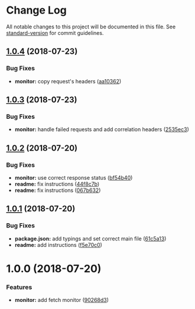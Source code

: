 # Change Log

All notable changes to this project will be documented in this file. See [standard-version](https://github.com/conventional-changelog/standard-version) for commit guidelines.

<a name="1.0.4"></a>
## [1.0.4](https://github.com/MaximBalaganskiy/application-insights-fetch-monitor/compare/v1.0.3...v1.0.4) (2018-07-23)


### Bug Fixes

* **monitor:** copy request's headers ([aa10362](https://github.com/MaximBalaganskiy/application-insights-fetch-monitor/commit/aa10362))



<a name="1.0.3"></a>
## [1.0.3](https://github.com/MaximBalaganskiy/application-insights-fetch-monitor/compare/v1.0.2...v1.0.3) (2018-07-23)


### Bug Fixes

* **monitor:** handle failed requests and add correlation headers ([2535ec3](https://github.com/MaximBalaganskiy/application-insights-fetch-monitor/commit/2535ec3))



<a name="1.0.2"></a>
## [1.0.2](https://github.com/MaximBalaganskiy/application-insights-fetch-monitor/compare/v1.0.1...v1.0.2) (2018-07-20)


### Bug Fixes

* **monitor:** use correct response status ([bf54b40](https://github.com/MaximBalaganskiy/application-insights-fetch-monitor/commit/bf54b40))
* **readme:** fix instructions ([44f8c7b](https://github.com/MaximBalaganskiy/application-insights-fetch-monitor/commit/44f8c7b))
* **readme:** fix instructions ([067b632](https://github.com/MaximBalaganskiy/application-insights-fetch-monitor/commit/067b632))



<a name="1.0.1"></a>
## [1.0.1](https://github.com/MaximBalaganskiy/application-insights-fetch-monitor/compare/v1.0.0...v1.0.1) (2018-07-20)


### Bug Fixes

* **package.json:** add typings and set correct main file ([61c5a13](https://github.com/MaximBalaganskiy/application-insights-fetch-monitor/commit/61c5a13))
* **readme:** add instructions ([f5e70c0](https://github.com/MaximBalaganskiy/application-insights-fetch-monitor/commit/f5e70c0))



<a name="1.0.0"></a>
# 1.0.0 (2018-07-20)


### Features

* **monitor:** add fetch monitor ([90268d3](https://github.com/MaximBalaganskiy/application-insights-fetch-monitor/commit/90268d3))
